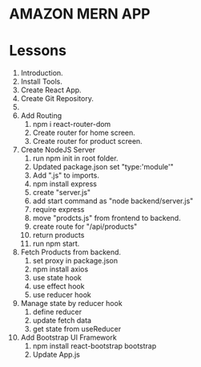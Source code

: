 # AMAZON MERN APP

# Lessons

1. Introduction.
2. Install Tools.
3. Create React App.
4. Create Git Repository.
5.
6. Add Routing
   1. npm i react-router-dom
   2. Create router for home screen.
   3. Create router for product screen.
7. Create NodeJS Server
   1. run npm init in root folder.
   2. Updated package.json set "type:'module'"
   3. Add ".js" to imports.
   4. npm install express
   5. create "server.js"
   6. add start command as "node backend/server.js"
   7. require express
   8. move "prodcts.js" from frontend to backend.
   9. create route for "/api/products"
   10. return products
   11. run npm start.
8. Fetch Products from backend.
   1. set proxy in package.json
   2. npm install axios
   3. use state hook
   4. use effect hook
   5. use reducer hook
9. Manage state by reducer hook
   1. define reducer
   2. update fetch data
   3. get state from useReducer
10. Add Bootstrap UI Framework
    1. npm install react-bootstrap bootstrap
    2. Update App.js
